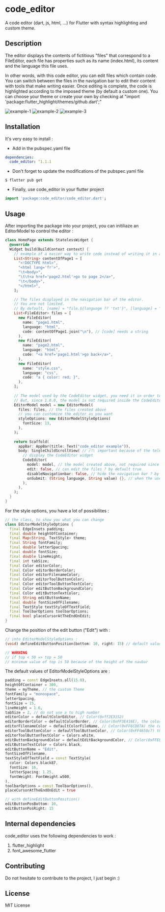 # code_editor

A code editor (dart, js, html, ...) for Flutter with syntax highlighting and custom theme.

## Description

The editor displays the contents of fictitious "files" that correspond to a FileEditor, each file has properties such as its name (index.html), its content and the language this file uses.

In other words, with this code editor, you can edit files which contain code. You can switch between the files in the navigation bar to edit their content with tools that make writing easier. Once editing is complete, the code is highlighted according to the imposed theme (by default a custom one).
You can choose your theme or create your own by checking at "import 'package:flutter_highlight/themes/github.dart';"

![example-1](https://learnweb.sciencesky.fr/code_editor_example-1.png)
![example-2](https://learnweb.sciencesky.fr/code_editor_example-2.png)
![example-3](https://learnweb.sciencesky.fr/code_editor_example-3.png)

## Installation

It's very easy to install :

* Add in the pubspec.yaml file

```yaml
dependencies:
  code_editor: ^1.1.1
```

* Don't forget to update the modifications of the pubspec.yaml file

```
$ flutter pub get
```

* Finally, use code_editor in your flutter project

```dart
import 'package:code_editor/code_editor.dart';
```

## Usage

After importing the package into your project, you can initiliaze an EditorModel to control the editor :

```dart
class HomePage extends StatelessWidget {
  @override
  Widget build(BuildContext context) {
    // example of a easier way to write code instead of writing it in a single string
    List<String> contentOfPage1 = [
      "<!DOCTYPE html>",
      "<html lang='fr'>",
      "\t<body>",
      "\t\t<a href='page2.html'>go to page 2</a>",
      "\t</body>",
      "</html>",
    ];

    // The files displayed in the navigation bar of the editor.
    // You are not limited.
    // By default, [name] = "file.${language ?? 'txt'}", [language] = "text" and [code] = "",
    List<FileEditor> files = [
      new FileEditor(
        name: "page1.html",
        language: "html",
        code: contentOfPage1.join("\n"), // [code] needs a string
      ),
      new FileEditor(
        name: "page2.html",
        language: "html",
        code: "<a href='page1.html'>go back</a>",
      ),
      new FileEditor(
        name: "style.css",
        language: "css",
        code: "a { color: red; }",
      ),
    ];
    
    // The model used by the CodeEditor widget, you need it in order to control it.
    // But, since 1.0.0, the model is not required inside the CodeEditor Widget.
    EditorModel model = new EditorModel(
      files: files, // the files created above
      // you can customize the editor as you want
      styleOptions: new EditorModelStyleOptions(
        fontSize: 13,
      ),
    );
    
    return Scaffold(
      appBar: AppBar(title: Text("code_editor example")),
      body: SingleChildScrollView( // /!\ important because of the telephone keypad which causes a "RenderFlex overflowed by x pixels on the bottom" error
        // display the CodeEditor widget
        CodeEditor(
          model: model, // the model created above, not required since 1.0.0
          edit: false, // can edit the files ? by default true
          disableNavigationbar: false, // hide the navigation bar ? by default false
          onSubmit: (String language, String value) {}, // when the user confirms changes in one of the files
        ),
      ),
    );
  }
}
```

For the style options, you have a lot of possibilites : 

```dart
// the class, to show you what you can change
class EditorModelStyleOptions {
  final EdgeInsets padding;
  final double heightOfContainer;
  final Map<String, TextStyle> theme;
  final String fontFamily;
  final double letterSpacing;
  final double fontSize;
  final double lineHeight;
  final int tabSize;
  final Color editorColor;
  final Color editorBorderColor;
  final Color editorFilenameColor;
  final Color editorToolButtonColor;
  final Color editorToolButtonTextColor;
  final Color editButtonBackgroundColor;
  final Color editButtonTextColor;
  final String editButtonName;
  final double fontSizeOfFilename;
  final TextStyle textStyleOfTextField;
  final ToolbarOptions toolbarOptions;
  final bool placeCursorAtTheEndOnEdit;
}
```

Change the position of the edit button ("Edit") with :

```dart
// into EditorModelStyleOptions :
(void) defineEditButtonPosition(bottom: 10, right: 15) // default values

// WARNING
// if top < 50 => top = 50
// minimum value of top is 50 because of the height of the navbar
```

The default values of EditorModelStyleOptions are :

```dart
padding = const EdgeInsets.all(15.0),
heightOfContainer = 300,
theme = myTheme, // the custom Theme
fontFamily = "monospace",
letterSpacing,
fontSize = 15,
lineHeight = 1.6,
tabSize = 2, // do not use a to high number
editorColor = defaultColorEditor, // Color(0xff2E3152)
editorBorderColor = defaultColorBorder, // Color(0xFF3E416E), the color of the borders between elements in the editor
editorFilenameColor = defaultColorFileName, // Color(0xFF6CD07A) the color of the file's name
editorToolButtonColor = defaultToolButtonColor, // Color(0xFF4650c7) the tool's buttons
editorToolButtonTextColor = Colors.white,
editButtonBackgroundColor = defaultEditBackgroundColor, // Color(0xFFEEEEEE)
editButtonTextColor = Colors.black,
editButtonName = "Edit",
fontSizeOfFilename,
textStyleOfTextField = const TextStyle(
  color: Colors.black87,
  fontSize: 16,
  letterSpacing: 1.25,
  fontWeight: FontWeight.w500,
),
toolbarOptions = const ToolbarOptions(),
placeCursorAtTheEndOnEdit = true

// with defineEditButtonPosition()
editButtonPosBottom: 10,
editButtonPosRight: 15
```

## Internal dependencies

code_editor uses the following dependencies to work :
1. flutter_highlight
2. font_awesome_flutter

## Contributing

Do not hesitate to contribute to the project, I just begin :)

## License

MIT License
